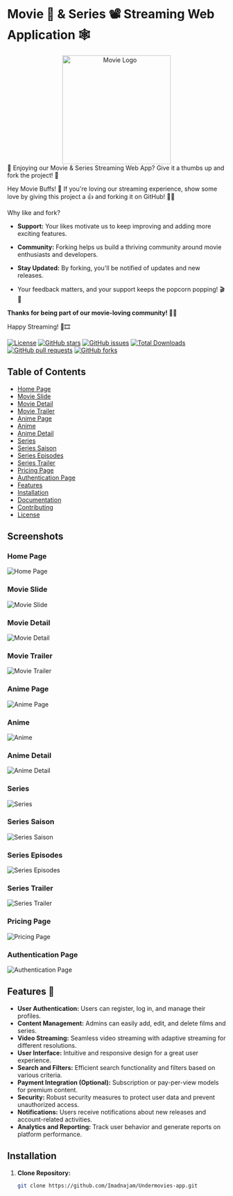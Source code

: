 # Movie 🎥 & Series 📽️ Streaming Web Application 🕸️

<div align="center">
  <img width="250" src="https://bmsvieira.github.io/moovie.js/demo-template/images/moovie_black.png" alt="Movie Logo">
</div>
🚀 Enjoying our Movie & Series Streaming Web App? Give it a thumbs up and fork the project! 🌟

Hey Movie Buffs! 👋 If you're loving our streaming experience, show some love by giving this project a 👍 and forking it on GitHub! 🍿✨

Why like and fork?

- **Support:**  Your likes motivate us to keep improving and adding more exciting features.

- **Community:** Forking helps us build a thriving community around movie enthusiasts and developers.
- **Stay Updated:** By forking, you'll be notified of updates and new releases.
- Your feedback matters, and your support keeps the popcorn popping! 🎬🍿



**Thanks for being part of our movie-loving community! 🌟✨**

Happy Streaming! 🎉🎞️

[![License](https://img.shields.io/badge/License-MIT-blue.svg)](LICENSE)
[![GitHub stars](https://img.shields.io/github/stars/Imadnajam/Undermovies-app)](https://github.com/Imadnajam/Undermovies-app/stargazers)
[![GitHub issues](https://img.shields.io/github/issues/Imadnajam/Undermovies-app)](https://github.com/Imadnajam/Undermovies-app/issues)
[![Total Downloads](https://img.shields.io/packagist/dt/Imadnajam/Undermovies-app?style=flat-square)](https://packagist.org/packages/Imadnajam/Undermovies-app)
[![GitHub pull requests](https://img.shields.io/github/issues-pr/Imadnajam/Undermovies-app)](https://github.com/Imadnajam/Undermovies-app/pulls)
[![GitHub forks](https://img.shields.io/github/forks/Imadnajam/Undermovies-app)](https://github.com/Imadnajam/Undermovies-app/network)





## Table of Contents
- [Home Page](#home-page)
- [Movie Slide](#movie-slide)
- [Movie Detail](#movie-detail)
- [Movie Trailer](#movie-trailer)
- [Anime Page](#anime-page)
- [Anime](#anime)
- [Anime Detail](#anime-detail)
- [Series](#series)
- [Series Saison](#series-saison)
- [Series Episodes](#series-episodes)
- [Series Trailer](#series-trailer)
- [Pricing Page](#pricing-page)
- [Authentication Page](#auth-page)
- [Features](#features)
- [Installation](#installation)
- [Documentation](#documentation)
- [Contributing](#contributing)
- [License](#license)

## Screenshots

### Home Page
![Home Page](https://github.com/Imadnajam/Undermovies-app/blob/master/screenshot/1.png)

### Movie Slide
![Movie Slide](https://github.com/Imadnajam/Undermovies-app/blob/master/screenshot/2.png)

### Movie Detail
![Movie Detail](https://github.com/Imadnajam/Undermovies-app/blob/master/screenshot/3.png)

### Movie Trailer
![Movie Trailer](https://github.com/Imadnajam/Undermovies-app/blob/master/screenshot/4.png)

### Anime Page
![Anime Page](https://github.com/Imadnajam/Undermovies-app/blob/master/screenshot/5.png)

### Anime
![Anime](https://github.com/Imadnajam/Undermovies-app/blob/master/screenshot/6.png)

### Anime Detail
![Anime Detail](https://github.com/Imadnajam/Undermovies-app/blob/master/screenshot/7.png)

### Series
![Series](https://github.com/Imadnajam/Undermovies-app/blob/master/screenshot/8.png)

### Series Saison
![Series Saison](https://github.com/Imadnajam/Undermovies-app/blob/master/screenshot/9.png)

### Series Episodes
![Series Episodes](https://github.com/Imadnajam/Undermovies-app/blob/master/screenshot/10.png)

### Series Trailer
![Series Trailer](https://github.com/Imadnajam/Undermovies-app/blob/master/screenshot/11.png)

### Pricing Page
![Pricing Page](https://github.com/Imadnajam/Undermovies-app/blob/master/screenshot/12.png)

### Authentication Page
![Authentication Page](https://github.com/Imadnajam/Undermovies-app/blob/master/screenshot/13.png)

## Features 💼

- **User Authentication:** Users can register, log in, and manage their profiles.
- **Content Management:** Admins can easily add, edit, and delete films and series.
- **Video Streaming:** Seamless video streaming with adaptive streaming for different resolutions.
- **User Interface:** Intuitive and responsive design for a great user experience.
- **Search and Filters:** Efficient search functionality and filters based on various criteria.
- **Payment Integration (Optional):** Subscription or pay-per-view models for premium content.
- **Security:** Robust security measures to protect user data and prevent unauthorized access.
- **Notifications:** Users receive notifications about new releases and account-related activities.
- **Analytics and Reporting:** Track user behavior and generate reports on platform performance.


## Installation

1. **Clone Repository:**
   ```bash
   git clone https://github.com/Imadnajam/Undermovies-app.git
   
